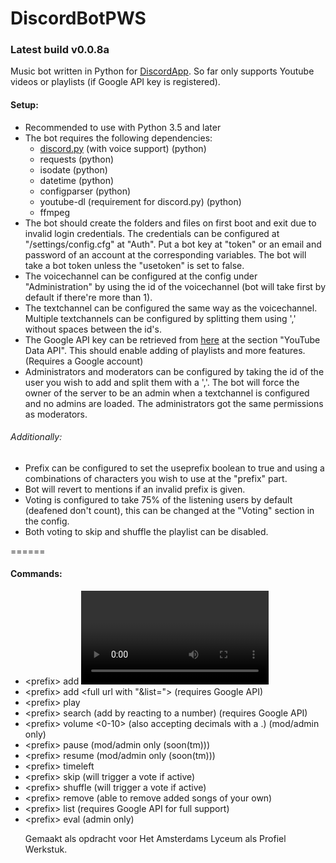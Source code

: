 # DiscordBotPWS
### Latest build v0.0.8a

Music bot written in Python for [DiscordApp](https://discordapp.com/). So far only supports Youtube videos or playlists (if Google API key is registered).

#### Setup:
  * Recommended to use with Python 3.5 and later
  * The bot requires the following dependencies:
    * [discord.py](https://github.com/Rapptz/discord.py) (with voice support) (python)
    * requests (python)
    * isodate (python)
    * datetime (python)
    * configparser (python)
    * youtube-dl (requirement for discord.py) (python)
    * ffmpeg
  * The bot should create the folders and files on first boot and exit due to invalid login credentials. The credentials can be configured at "/settings/config.cfg" at "Auth". Put a bot key at "token" or an email and password of an account at the corresponding variables. The bot will take a bot token unless the "usetoken" is set to false.
  * The voicechannel can be configured at the config under "Administration" by using the id of the voicechannel (bot will take first by    default if there're more than 1).
  * The textchannel can be configured the same way as the voicechannel. Multiple textchannels can be configured by splitting them using ',' without spaces between the id's.
  * The Google API key can be retrieved from [here](https://console.developers.google.com/apis/library) at the section "YouTube Data API". This should enable adding of playlists and more features. (Requires a Google account)
  * Administrators and moderators can be configured by taking the id of the user you wish to add and split them with a ','. The bot will force the owner of the server to be an admin when a textchannel is configured and no admins are loaded. The administrators got the same permissions as moderators.
###### Additionally:
  * Prefix can be configured to set the useprefix boolean to true and using a combinations of characters you wish to use at the "prefix" part.
  * Bot will revert to mentions if an invalid prefix is given.
  * Voting is configured to take 75% of the listening users by default (deafened don't count), this can be changed at the "Voting" section in the config.
  * Both voting to skip and shuffle the playlist can be disabled.
  
======

#### Commands:
  * \<prefix\> add <video id>
  * \<prefix\> add <full url with "&list="> (requires Google API)
  * \<prefix\> play
  * \<prefix\> search <content> (add by reacting to a number) (requires Google API)
  * \<prefix\> volume <0-10> (also accepting decimals with a .) (mod/admin only)
  * \<prefix\> pause (mod/admin only (soon(tm)))
  * \<prefix\> resume (mod/admin only (soon(tm)))
  * \<prefix\> timeleft
  * \<prefix\> skip (will trigger a vote if active)
  * \<prefix\> shuffle (will trigger a vote if active)
  * \<prefix\> remove (able to remove added songs of your own)
  * \<prefix\> list (requires Google API for full support)
  * \<prefix\> eval <object> (admin only)

Gemaakt als opdracht voor Het Amsterdams Lyceum als Profiel Werkstuk.

